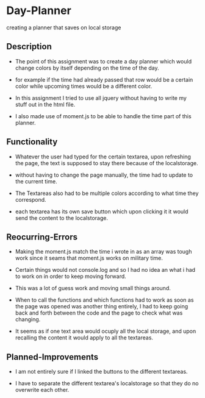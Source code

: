 # Day-Planner
creating a planner that saves on local storage

## Description

* The point of this assignment was to create a day planner which would change colors by itself depending on the time of the day.

* for example if the time had already passed that row would be a certain color while upcoming times would be a different color.

* In this assignment I tried to use all jquery without having to write my stuff out in the html file.

* I also made use of moment.js to be able to handle the time part of this planner.

## Functionality

* Whatever the user had typed for the certain textarea, upon refreshing the page, the text is supposed to stay there because of the localstorage.

* without having to change the page manually, the time had to update to the current time.

* The Textareas also had to be multiple colors according to what time they correspond.

* each textarea has its own save button which upon clicking it it would send the content to the localstorage.

## Reocurring-Errors

* Making the moment.js match the time i wrote in as an array was tough work since it seams that moment.js works on military time.

* Certain things would not console.log and so I had no idea an what i had to work on in order to keep moving forward.

* This was a lot of guess work and moving small things around.

* When to call the functions and which functions had to work as soon as the page was opened was another thing entirely, I had to keep going back and forth between the code and the page to check what was changing.

* It seems as if one text area would ocuply all the local storage, and upon recalling the content it would apply to all the textareas.

## Planned-Improvements

* I am not entirely sure if I linked the buttons to the different textareas.

* I have to separate the different textarea's localstorage so that they do no overwrite each other.